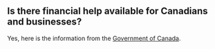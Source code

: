 ## Is there financial help available for Canadians and businesses?

Yes, here is the information from the [Government of Canada](https://www.canada.ca/en/department-finance/news/2020/03/canadas-covid-19-economic-response-plan-support-for-canadians-and-businesses.html).
